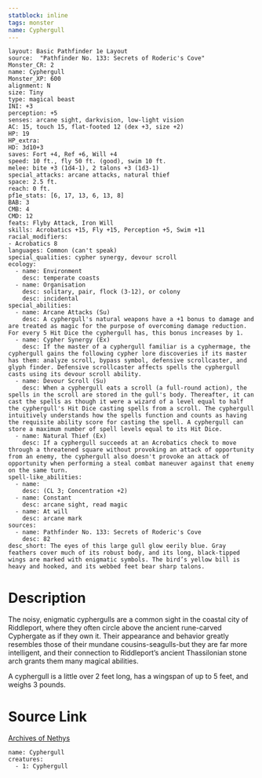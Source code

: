 ```yaml
---
statblock: inline
tags: monster
name: Cyphergull
---
```

```statblock
layout: Basic Pathfinder 1e Layout
source:  "Pathfinder No. 133: Secrets of Roderic's Cove"
Monster_CR: 2
name: Cyphergull
Monster_XP: 600
alignment: N
size: Tiny
type: magical beast
INI: +3
perception: +5
senses: arcane sight, darkvision, low-light vision
AC: 15, touch 15, flat-footed 12 (dex +3, size +2)
HP: 19
HP_extra: 
HD: 3d10+3
saves: Fort +4, Ref +6, Will +4
speed: 10 ft., fly 50 ft. (good), swim 10 ft.
melee: bite +3 (1d4-1), 2 talons +3 (1d3-1)
special_attacks: arcane attacks, natural thief
space: 2.5 ft.
reach: 0 ft.
pf1e_stats: [6, 17, 13, 6, 13, 8]
BAB: 3
CMB: 4
CMD: 12
feats: Flyby Attack, Iron Will
skills: Acrobatics +15, Fly +15, Perception +5, Swim +11
racial_modifiers:
- Acrobatics 8
languages: Common (can't speak)
special_qualities: cypher synergy, devour scroll
ecology:
  - name: Environment
    desc: temperate coasts
  - name: Organisation
    desc: solitary, pair, flock (3-12), or colony
    desc: incidental
special_abilities:
  - name: Arcane Attacks (Su)
    desc: A cyphergull's natural weapons have a +1 bonus to damage and are treated as magic for the purpose of overcoming damage reduction. For every 5 Hit Dice the cyphergull has, this bonus increases by 1.
  - name: Cypher Synergy (Ex)
    desc: If the master of a cyphergull familiar is a cyphermage, the cyphergull gains the following cypher lore discoveries if its master has them: analyze scroll, bypass symbol, defensive scrollcaster, and glyph finder. Defensive scrollcaster affects spells the cyphergull casts using its devour scroll ability.
  - name: Devour Scroll (Su)
    desc: When a cyphergull eats a scroll (a full-round action), the spells in the scroll are stored in the gull's body. Thereafter, it can cast the spells as though it were a wizard of a level equal to half the cyphergull's Hit Dice casting spells from a scroll. The cyphergull intuitively understands how the spells function and counts as having the requisite ability score for casting the spell. A cyphergull can store a maximum number of spell levels equal to its Hit Dice.
  - name: Natural Thief (Ex)
    desc: If a cyphergull succeeds at an Acrobatics check to move through a threatened square without provoking an attack of opportunity from an enemy, the cyphergull also doesn't provoke an attack of opportunity when performing a steal combat maneuver against that enemy on the same turn.
spell-like_abilities:
  - name:
    desc: (CL 3; Concentration +2)
  - name: Constant
    desc: arcane sight, read magic
  - name: At will
    desc: arcane mark
sources:
  - name: Pathfinder No. 133: Secrets of Roderic's Cove
    desc: 82
desc_short: The eyes of this large gull glow eerily blue. Gray feathers cover much of its robust body, and its long, black-tipped wings are marked with enigmatic symbols. The bird’s yellow bill is heavy and hooked, and its webbed feet bear sharp talons.
```
# Description
The noisy, enigmatic cyphergulls are a common sight in the coastal city of Riddleport, where they often circle above the ancient rune-carved Cyphergate as if they own it. Their appearance and behavior greatly resembles those of their mundane cousins-seagulls-but they are far more intelligent, and their connection to Riddleport’s ancient Thassilonian stone arch grants them many magical abilities.

 A cyphergull is a little over 2 feet long, has a wingspan of up to 5 feet, and weighs 3 pounds.
# Source Link
[Archives of Nethys](https://aonprd.com/MonsterDisplay.aspx?ItemName=Cyphergull)
```encounter-table
name: Cyphergull
creatures:
  - 1: Cyphergull
```
